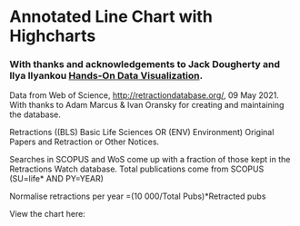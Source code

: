 # Annotated Line Chart with Highcharts
### With thanks and acknowledgements to Jack Dougherty and Ilya Ilyankou [Hands-On Data Visualization](https://handsondataviz.org).


Data from Web of Science, http://retractiondatabase.org/, 09 May 2021. With thanks to Adam Marcus & Ivan Oransky for creating and maintaining the database.

Retractions ((BLS) Basic Life Sciences OR (ENV) Environment) Original Papers and Retraction or Other Notices. 

Searches in SCOPUS and WoS come up with a fraction of those kept in the Retractions Watch database.
Total publications come from SCOPUS (SU=life* AND PY=YEAR)

Normalise retractions per year =(10 000/Total Pubs)*Retracted pubs

View the chart here: 
